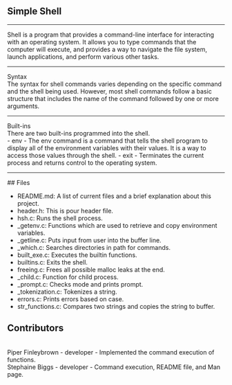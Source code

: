 ## Simple Shell
<hr>
Shell is a program that provides a command-line interface for interacting with an operating system. It allows you to type commands that the computer will execute, and provides a way to navigate the file system, launch applications, and perform various other tasks.
<br />
<hr>
Syntax
<br />
The syntax for shell commands varies depending on the specific command and the shell being used. However, most shell commands follow a basic structure that includes the name of the command followed by one or more arguments.  
<br />
<hr>
Built-ins
<br />
There are two built-ins programmed into the shell. 
<br />
- env - The env command is a command that tells the shell program to display all of the environment variables with their values. It is a way to access those values through the shell.
- exit - Terminates the current process and returns control to the operating system.
<br />
<hr>
## Files
<br />
<ul>
<li>README.md: A list of current files and a brief explanation about this project.</li>
<li>header.h: This is pour header file.</li>
<li>hsh.c: Runs the shell process.</li>
<li>_getenv.c: Functions which are used to retrieve and copy environment variables.</li> 
<li>_getline.c: Puts input from user into the buffer line.</li>
<li>_which.c: Searches directories in path for commands.</li>
<li>built_exe.c: Executes the builtin functions.</li>
<li>builtins.c: Exits the shell.</li>
<li>freeing.c: Frees all possible malloc leaks at the end.</li>
<li>_child.c: Function for child process.</li>
<li>_prompt.c: Checks mode and prints prompt.</li> 
<li>_tokenization.c: Tokenizes a string.</li> 
<li>errors.c: Prints errors based on case.</li>
<li>str_functions.c: Compares two strings and copies the string to buffer.</li> 
</ul>

## Contributors
<br />
Piper Finleybrown - developer - Implemented the command execution of functions.
<br />
Stephaine Biggs - developer - Command execution, README file, and Man page.
